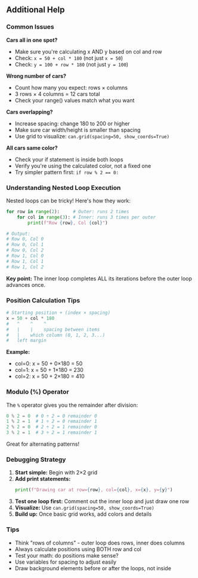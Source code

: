 ## Additional Help

### Common Issues

**Cars all in one spot?**
- Make sure you're calculating x AND y based on col and row
- Check: `x = 50 + col * 180` (not just `x = 50`)
- Check: `y = 100 + row * 180` (not just `y = 100`)

**Wrong number of cars?**
- Count how many you expect: rows × columns
- 3 rows × 4 columns = 12 cars total
- Check your range() values match what you want

**Cars overlapping?**
- Increase spacing: change 180 to 200 or higher
- Make sure car width/height is smaller than spacing
- Use grid to visualize: `can.grid(spacing=50, show_coords=True)`

**All cars same color?**
- Check your if statement is inside both loops
- Verify you're using the calculated color, not a fixed one
- Try simpler pattern first: `if row % 2 == 0:`

### Understanding Nested Loop Execution

Nested loops can be tricky! Here's how they work:

```python
for row in range(2):     # Outer: runs 2 times
    for col in range(3): # Inner: runs 3 times per outer
        print(f"Row {row}, Col {col}")

# Output:
# Row 0, Col 0
# Row 0, Col 1
# Row 0, Col 2
# Row 1, Col 0
# Row 1, Col 1
# Row 1, Col 2
```

**Key point:** The inner loop completes ALL its iterations before the outer loop advances once.

### Position Calculation Tips

```python
# Starting position + (index × spacing)
x = 50 + col * 180
#   ^    ^    ^
#   |    |    spacing between items
#   |    which column (0, 1, 2, 3...)
#   left margin
```

**Example:**
- col=0: x = 50 + 0×180 = 50
- col=1: x = 50 + 1×180 = 230
- col=2: x = 50 + 2×180 = 410

### Modulo (%) Operator

The `%` operator gives you the remainder after division:

```python
0 % 2 = 0  # 0 ÷ 2 = 0 remainder 0
1 % 2 = 1  # 1 ÷ 2 = 0 remainder 1
2 % 2 = 0  # 2 ÷ 2 = 1 remainder 0
3 % 2 = 1  # 3 ÷ 2 = 1 remainder 1
```

Great for alternating patterns!

### Debugging Strategy

1. **Start simple:** Begin with 2×2 grid
2. **Add print statements:**
   ```python
   print(f"Drawing car at row={row}, col={col}, x={x}, y={y}")
   ```
3. **Test one loop first:** Comment out the inner loop and just draw one row
4. **Visualize:** Use `can.grid(spacing=50, show_coords=True)`
5. **Build up:** Once basic grid works, add colors and details

### Tips

- Think "rows of columns" - outer loop does rows, inner does columns
- Always calculate positions using BOTH row and col
- Test your math: do positions make sense?
- Use variables for spacing to adjust easily
- Draw background elements before or after the loops, not inside
